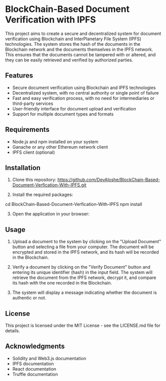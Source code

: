 # BlockChain-Based Document Verification with IPFS

This project aims to create a secure and decentralized system for document verification using Blockchain and InterPlanetary File System (IPFS) technologies. The system stores the hash of the documents in the Blockchain network and the documents themselves in the IPFS network. This ensures that the documents cannot be tampered with or altered, and they can be easily retrieved and verified by authorized parties.

## Features

- Secure document verification using Blockchain and IPFS technologies
- Decentralized system, with no central authority or single point of failure
- Fast and easy verification process, with no need for intermediaries or third-party services
- User-friendly interface for document upload and verification
- Support for multiple document types and formats

## Requirements

- Node.js and npm installed on your system
- Ganache or any other Ethereum network client
- IPFS client (optional)

## Installation

1. Clone this repository: 
https://github.com/DevAloshe/BlockChain-Based-Document-Verfication-With-IPFS.git


2. Install the required packages:

cd BlockChain-Based-Document-Verfication-With-IPFS
npm install


3. Open the application in your browser:


## Usage

1. Upload a document to the system by clicking on the "Upload Document" button and selecting a file from your computer. The document will be encrypted and stored in the IPFS network, and its hash will be recorded in the Blockchain.

2. Verify a document by clicking on the "Verify Document" button and entering its unique identifier (hash) in the input field. The system will retrieve the document from the IPFS network, decrypt it, and compare its hash with the one recorded in the Blockchain.

3. The system will display a message indicating whether the document is authentic or not.

## License

This project is licensed under the MIT License - see the LICENSE.md file for details.

## Acknowledgments

- Solidity and Web3.js documentation
- IPFS documentation
- React documentation
- Truffle documentation



